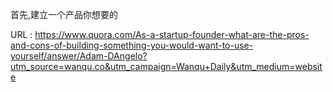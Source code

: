  
 首先,建立一个产品你想要的 
   
  URL : https://www.quora.com/As-a-startup-founder-what-are-the-pros-and-cons-of-building-something-you-would-want-to-use-yourself/answer/Adam-DAngelo?utm_source=wanqu.co&utm_campaign=Wanqu+Daily&utm_medium=website